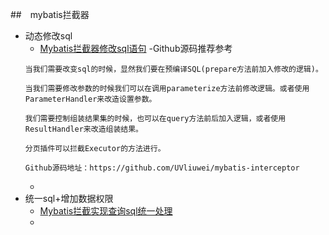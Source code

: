 ##　mybatis拦截器
- 动态修改sql
    - [Mybatis拦截器修改sql语句](https://blog.csdn.net/qq_22200097/article/details/82942908) -Github源码推荐参考
    ```
    当我们需要改变sql的时候，显然我们要在预编译SQL(prepare方法前加入修改的逻辑)。
    
    当我们需要修改参数的时候我们可以在调用parameterize方法前修改逻辑。或者使用ParameterHandler来改造设置参数。
    
    我们需要控制组装结果集的时候，也可以在query方法前后加入逻辑，或者使用ResultHandler来改造组装结果。
    
    分页插件可以拦截Executor的方法进行。
    
    Github源码地址：https://github.com/UVliuwei/mybatis-interceptor
    ```
    - []()
- 统一sql+增加数据权限
    - [Mybatis拦截实现查询sql统一处理](https://blog.csdn.net/e_anjing/article/details/79102693)
    - []()